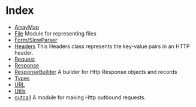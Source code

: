 # Index

* [ArrayMap](ArrayMap.md) 
* [File](File.md) Module for representing files
* [Form/SlowParser](Form/SlowParser.md) 
* [Headers](Headers.md) This Headers class represents the key-value pairs in an HTTP header.
* [Request](Request.md) 
* [Response](Response.md) 
* [ResponseBuilder](ResponseBuilder.md) A builder for Http Response objects and records
* [Types](Types.md) 
* [URL](URL.md) 
* [Utils](Utils.md) 
* [outcall](outcall.md) A module for making Http outbound requests.
